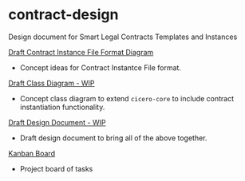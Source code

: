 # contract-design
Design document for Smart Legal Contracts Templates and Instances

[Draft Contract Instance File Format Diagram](https://docs.google.com/drawings/d/1dRwZolY2_HJvYgzTZaQl6D3qtO72xPxmJFeL5IRyyQE/edit?usp=sharing)
- Concept ideas for Contract Instantce File format.

[Draft Class Diagram - WIP](https://docs.google.com/drawings/d/1Hx-owcX5K_2qaC4CqdCTELujOaJVLT6mOyg8cWXjtQo/edit?usp=sharing) 
- Concept class diagram to extend `cicero-core` to include contract instantiation functionality.

[Draft Design Document - WIP](https://docs.google.com/document/d/1so_5LMNHEeBaF8K_1dgDYXN9ymS2VjmNR0eKWC06chs/edit?usp=sharing)
- Draft design document to bring all of the above together.

[Kanban Board](https://github.com/orgs/accordproject/projects/13)
- Project board of tasks
